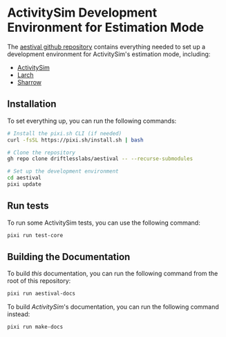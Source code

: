 # ActivitySim Development Environment for Estimation Mode

The [aestival github repository](https://github.com/driftlesslabs/aestival) 
contains everything needed to set up a development environment for ActivitySim's 
estimation mode, including:

- [ActivitySim](https://github.com/driftlesslabs/activitysim) 
- [Larch](https://github.com/driftlesslabs/larch)
- [Sharrow](https://github.com/driftlesslabs/sharrow)

## Installation

To set everything up, you can run the following commands:

```bash
# Install the pixi.sh CLI (if needed)
curl -fsSL https://pixi.sh/install.sh | bash

# Clone the repository
gh repo clone driftlesslabs/aestival -- --recurse-submodules

# Set up the development environment
cd aestival
pixi update
```



## Run tests

To run some ActivitySim tests, you can use the following command:

```bash
pixi run test-core
``` 



## Building the Documentation

To build *this* documentation, you can run the following command from the root 
of this repository:

```bash
pixi run aestival-docs
```

To build *ActivitySim*'s documentation, you can run the following command instead:

```bash
pixi run make-docs
```
